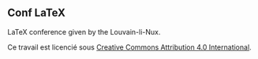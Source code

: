 Conf LaTeX
----------

LaTeX conference given by the Louvain-li-Nux.


Ce travail est licencié sous [Creative Commons Attribution 4.0 International](http://creativecommons.org/licenses/by/4.0/).
